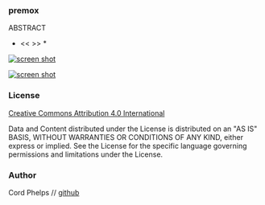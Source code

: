 

### premox 


ABSTRACT 

* << >> *  



[![screen shot](https://docs.google.com/spreadsheets/d/1ybksh3K2NQFo_awGiwlFOzRInnuLObz8hgp5rHyF55Q/pubchart?oid=1807754313&format=image)]()

[![screen shot](https://docs.google.com/spreadsheets/d/1ybksh3K2NQFo_awGiwlFOzRInnuLObz8hgp5rHyF55Q/pubchart?oid=1223234070&format=image)]()


### License
[Creative Commons Attribution 4.0 International](https://creativecommons.org/licenses/by/4.0/)

Data and Content distributed under the License is distributed on an "AS IS" BASIS, WITHOUT WARRANTIES OR CONDITIONS OF ANY KIND, either express or implied. See the License for the specific language governing permissions and limitations under the License.


### Author
Cord Phelps // [github](http://cordphelps.github.io)








 





